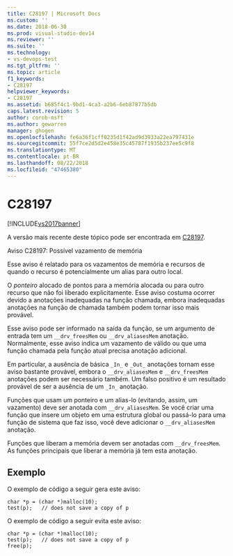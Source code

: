 ```yaml
---
title: C28197 | Microsoft Docs
ms.custom: ''
ms.date: 2018-06-30
ms.prod: visual-studio-dev14
ms.reviewer: ''
ms.suite: ''
ms.technology:
- vs-devops-test
ms.tgt_pltfrm: ''
ms.topic: article
f1_keywords:
- C28197
helpviewer_keywords:
- C28197
ms.assetid: b685f4c1-9bd1-4ca3-a2b6-6eb87877b5db
caps.latest.revision: 5
author: corob-msft
ms.author: gewarren
manager: ghogen
ms.openlocfilehash: fe6a36f1cff0235d1f42ad9d3933a22ea797431e
ms.sourcegitcommit: 55f7ce2d5d2e458e35c45787f1935b237ee5c9f8
ms.translationtype: MT
ms.contentlocale: pt-BR
ms.lasthandoff: 08/22/2018
ms.locfileid: "47465380"
---
```

# <a name="c28197"></a>C28197
[!INCLUDE[vs2017banner](../includes/vs2017banner.md)]

A versão mais recente deste tópico pode ser encontrada em [C28197](https://docs.microsoft.com/visualstudio/code-quality/c28197).  
  
Aviso C28197: Possível vazamento de memória  
  
 Esse aviso é relatado para os vazamentos de memória e recursos de quando o recurso é potencialmente um alias para outro local.  
  
 O *ponteiro* alocado de pontos para a memória alocada ou para outro recurso que não foi liberado explicitamente. Esse aviso costuma ocorrer devido a anotações inadequadas na função chamada, embora inadequadas anotações na função de chamada também podem tornar isso mais provável.  
  
 Esse aviso pode ser informado na saída da função, se um argumento de entrada tem um `__drv_freesMem` ou `__drv_aliasesMem` anotação. Normalmente, esse aviso indica um vazamento de válido ou que uma função chamada pela função atual precisa anotação adicional.  
  
 Em particular, a ausência de básica `_In_` e `_Out_` anotações tornam esse aviso bastante provável, embora o `__drv_aliasesMem` e `__drv_freesMem` anotações podem ser necessário também. Um falso positivo é um resultado provável de ser a ausência de um `_In_` anotação.  
  
 Funções que usam um ponteiro e um alias-lo (evitando, assim, um vazamento) deve ser anotada com `__drv_aliasesMem`. Se você criar uma função que insere um objeto em uma estrutura global ou passá-lo para uma função de sistema que faz isso, você deve adicionar o `__drv_aliasesMem` anotação.  
  
 Funções que liberam a memória devem ser anotadas com `__drv_freesMem`. As funções principais que liberar a memória já tem esta anotação.  
  
## <a name="example"></a>Exemplo  
 O exemplo de código a seguir gera este aviso:  
  
```  
char *p = (char *)malloc(10);  
test(p);   // does not save a copy of p  
```  
  
 O exemplo de código a seguir evita este aviso:  
  
```  
char *p = (char *)malloc(10);  
test(p);   // does not save a copy of p  
free(p);  
```



